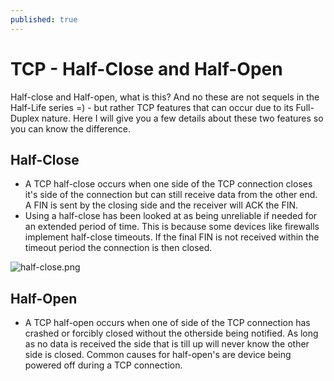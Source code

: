 ```yaml
---
published: true
---
```

# **TCP - Half-Close and Half-Open**

Half-close and Half-open, what is this? And no these are not sequels in the Half-Life series =) - but rather TCP features that can occur due to its Full-Duplex nature. Here I will give you a few details about these two features so you can know the difference.

## Half-Close

- A TCP half-close occurs when one side of the TCP connection closes it's side of the connection but can still receive data from the other end. A FIN is sent by the closing side and the receiver will ACK the FIN.
- Using a half-close has been looked at as being unreliable if needed for an extended period of time. This is because some devices like firewalls implement half-close timeouts. If the final FIN is not received within the timeout period the connection is then closed. 

![half-close.png]({{site.baseurl}}/assets/images/half-close.png)

## Half-Open

- A TCP half-open occurs when one of side of the TCP connection has crashed or forcibly closed without the otherside being notified. As long as no data is received the side that is till up will never know the other side is closed. Common causes for half-open's are device being powered off during a TCP connection.
